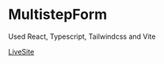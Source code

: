 # MultistepForm

Used React, Typescript, Tailwindcss and Vite

[LiveSite](https://fe-multiform.netlify.app/)
